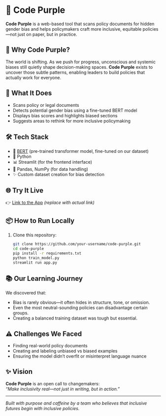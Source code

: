 # 💜 Code Purple

**Code Purple** is a web-based tool that scans policy documents for hidden gender bias and helps policymakers craft more inclusive, equitable policies—not just on paper, but in practice.

## 🚀 Why Code Purple?

The world is shifting. As we push for progress, unconscious and systemic biases still quietly shape decision-making spaces. **Code Purple** exists to uncover those subtle patterns, enabling leaders to build policies that actually work for everyone.

## 🧠 What It Does

- Scans policy or legal documents
- Detects potential gender bias using a fine-tuned BERT model
- Displays bias scores and highlights biased sections
- Suggests areas to rethink for more inclusive policymaking

## 🛠 Tech Stack

- 🤖 [BERT](https://huggingface.co/) (pre-trained transformer model, fine-tuned on our dataset)
- 🐍 Python
- 📊 Streamlit (for the frontend interface)
- 📁 Pandas, NumPy (for data handling)
- ✨ Custom dataset creation for bias detection

## 🌐 Try It Live

👉 [Link to the App](https://your-app-link-here.com) *(replace with actual link)*

## 📦 How to Run Locally

1. Clone this repository:
   ```bash
   git clone https://github.com/your-username/code-purple.git
   cd code-purple
   pip install -r requirements.txt
   python train_model.py
   streamlit run app.py
   ```

## 📚 Our Learning Journey

We discovered that:

- Bias is rarely obvious—it often hides in structure, tone, or omission.  
- Even the most neutral-sounding policies can disadvantage certain groups.  
- Creating a balanced training dataset was tough but essential.  

## ⚠️ Challenges We Faced

- Finding real-world policy documents  
- Creating and labeling unbiased vs biased examples  
- Ensuring the model didn’t overfit or misinterpret language nuance  

## ✨ Vision

**Code Purple** is an open call to changemakers:  
_“Make inclusivity real—not just in writing, but in action.”_

---

*Built with purpose and caffeine by a team who believes that inclusive futures begin with inclusive policies.*
